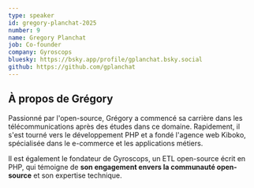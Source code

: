 ```yaml
---
type: speaker
id: gregory-planchat-2025
number: 9
name: Gregory Planchat
job: Co-founder
company: Gyroscops
bluesky: https://bsky.app/profile/gplanchat.bsky.social
github: https://github.com/gplanchat 
---
```


## À propos de Grégory

Passionné par l'open-source, Grégory a commencé sa carrière dans les télécommunications après des études dans ce domaine. Rapidement, il s'est tourné vers le développement PHP et a fondé l'agence web Kiboko, spécialisée dans le e-commerce et les applications métiers.

Il est également le fondateur de Gyroscops, un ETL open-source écrit en PHP, qui témoigne de **son engagement envers la communauté open-source** et son expertise technique.
